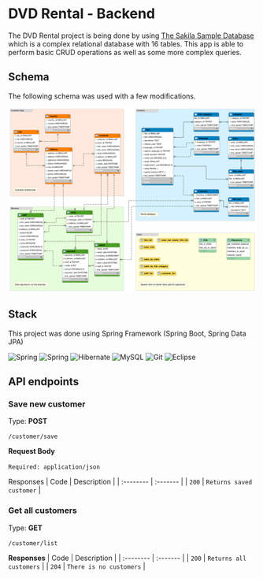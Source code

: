 # DVD Rental - Backend

The DVD Rental project is being done by using [The Sakila Sample Database](https://dev.mysql.com/doc/sakila/en/) which is a complex relational database with 16 tables. This app is able to perform basic CRUD operations as well as some more complex queries.

## Schema

The following schema was used with a few modifications.

![Sakila Schema](https://github.com/Tomohiko10615/sakila/raw/main/sakila_full_database_schema_diagram.png)

## Stack

This project was done using Spring Framework (Spring Boot, Spring Data JPA)

![Spring](https://img.shields.io/badge/Java-ED8B00?style=for-the-badge&logo=java&logoColor=white)
![Spring](https://img.shields.io/badge/Spring-6DB33F?style=for-the-badge&logo=spring&logoColor=white)
![Hibernate](https://img.shields.io/badge/Hibernate-59666C?style=for-the-badge&logo=Hibernate&logoColor=white)
![MySQL](https://img.shields.io/badge/MySQL-00000F?style=for-the-badge&logo=mysql&logoColor=white)
![Git](https://img.shields.io/badge/GIT-E44C30?style=for-the-badge&logo=git&logoColor=white)
![Eclipse](https://img.shields.io/badge/Eclipse-2C2255?style=for-the-badge&logo=eclipse&logoColor=white)

## API endpoints

### **Save new customer**

Type: **POST**
``` 
/customer/save
```

**Request Body**

`Required: application/json`

Responses
| Code | Description     |
| :-------- | :------- |
| `200` | `Returns saved customer` |

### **Get all customers**

Type: **GET**
```
/customer/list
```

**Responses**
| Code | Description     |
| :-------- | :------- |
| `200` | `Returns all customers` |
| `204` | `There is no customers` |
